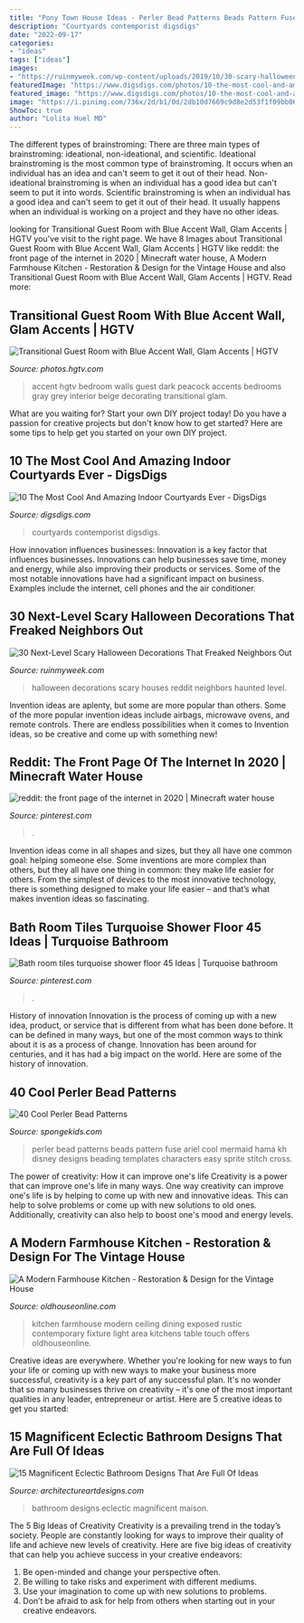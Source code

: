 ```yaml
---
title: "Pony Town House Ideas - Perler Bead Patterns Beads Pattern Fuse Ariel Cool Mermaid Hama Kh Disney Designs Beading Templates Characters Easy Sprite Stitch Cross"
description: "Courtyards contemporist digsdigs"
date: "2022-09-17"
categories:
- "ideas"
tags: ["ideas"]
images:
- "https://ruinmyweek.com/wp-content/uploads/2019/10/30-scary-halloween-decorations-that-freaked-the-neighbors-out-5.jpg"
featuredImage: "https://www.digsdigs.com/photos/10-the-most-cool-and-amazing-indoor-courtyards-ever5.jpg"
featured_image: "https://www.digsdigs.com/photos/10-the-most-cool-and-amazing-indoor-courtyards-ever5.jpg"
image: "https://i.pinimg.com/736x/2d/b1/0d/2db10d7669c9d8e2d53f1f09bb06cf78.jpg"
ShowToc: true
author: "Lolita Huel MD"
---
```



The different types of brainstroming:
There are three main types of brainstroming: ideational, non-ideational, and scientific. Ideational brainstroming is the most common type of brainstroming. It occurs when an individual has an idea and can't seem to get it out of their head. Non-ideational brainstroming is when an individual has a good idea but can't seem to put it into words. Scientific brainstroming is when an individual has a good idea and can't seem to get it out of their head. It usually happens when an individual is working on a project and they have no other ideas.

	

		
looking for Transitional Guest Room with Blue Accent Wall, Glam Accents | HGTV you've visit to the right page. We have 8 Images about Transitional Guest Room with Blue Accent Wall, Glam Accents | HGTV like reddit: the front page of the internet in 2020 | Minecraft water house, A Modern Farmhouse Kitchen - Restoration &amp; Design for the Vintage House and also Transitional Guest Room with Blue Accent Wall, Glam Accents | HGTV. Read more:
		
    
## Transitional Guest Room With Blue Accent Wall, Glam Accents | HGTV

<img loading=lazy src="https://hgtvhome.sndimg.com/content/dam/images/hgtv/fullset/2016/1/4/0/Seek-Interior-Design_Kirkwood-Penthouse_11.jpg.rend.hgtvcom.616.924.suffix/1451928165906.jpeg" onerror="this.onerror=null;this.src='https://tse4.mm.bing.net/th?id=OIP.VO9e-oJY2diqWalag85_sgHaLH&amp;pid=15.1';" alt="Transitional Guest Room with Blue Accent Wall, Glam Accents | HGTV">

_Source: photos.hgtv.com_

>accent hgtv bedroom walls guest dark peacock accents bedrooms gray grey interior beige decorating transitional glam. 

	

What are you waiting for? Start your own DIY project today!
Do you have a passion for creative projects but don't know how to get started? Here are some tips to help get you started on your own DIY project.

    
## 10 The Most Cool And Amazing Indoor Courtyards Ever - DigsDigs

<img loading=lazy src="https://www.digsdigs.com/photos/10-the-most-cool-and-amazing-indoor-courtyards-ever5.jpg" onerror="this.onerror=null;this.src='https://tse1.mm.bing.net/th?id=OIP.wyoVBaQL7ApUvk89kGThmQHaLC&amp;pid=15.1';" alt="10 The Most Cool And Amazing Indoor Courtyards Ever - DigsDigs">

_Source: digsdigs.com_

>courtyards contemporist digsdigs. 

	

How innovation influences businesses:
Innovation is a key factor that influences businesses. Innovations can help businesses save time, money and energy, while also improving their products or services. Some of the most notable innovations have had a significant impact on business. Examples include the internet, cell phones and the air conditioner.

    
## 30 Next-Level Scary Halloween Decorations That Freaked Neighbors Out

<img loading=lazy src="https://ruinmyweek.com/wp-content/uploads/2019/10/30-scary-halloween-decorations-that-freaked-the-neighbors-out-5.jpg" onerror="this.onerror=null;this.src='https://tse2.mm.bing.net/th?id=OIP.xdpgoZbVDRj_kKQhY2tLIQHaLH&amp;pid=15.1';" alt="30 Next-Level Scary Halloween Decorations That Freaked Neighbors Out">

_Source: ruinmyweek.com_

>halloween decorations scary houses reddit neighbors haunted level. 

	

Invention ideas are aplenty, but some are more popular than others. Some of the more popular invention ideas include airbags, microwave ovens, and remote controls. There are endless possibilities when it comes to Invention ideas, so be creative and come up with something new!

    
## Reddit: The Front Page Of The Internet In 2020 | Minecraft Water House

<img loading=lazy src="https://i.pinimg.com/736x/8d/2f/12/8d2f1287b80e731afee8ecafe469131f.jpg" onerror="this.onerror=null;this.src='https://tse1.mm.bing.net/th?id=OIP.rLGNTXI_KcEAkaEJblClIwHaEK&amp;pid=15.1';" alt="reddit: the front page of the internet in 2020 | Minecraft water house">

_Source: pinterest.com_

>. 

	

Invention ideas come in all shapes and sizes, but they all have one common goal: helping someone else. Some inventions are more complex than others, but they all have one thing in common: they make life easier for others. From the simplest of devices to the most innovative technology, there is something designed to make your life easier – and that’s what makes invention ideas so fascinating.

    
## Bath Room Tiles Turquoise Shower Floor 45 Ideas | Turquoise Bathroom

<img loading=lazy src="https://i.pinimg.com/736x/2d/b1/0d/2db10d7669c9d8e2d53f1f09bb06cf78.jpg" onerror="this.onerror=null;this.src='https://tse2.mm.bing.net/th?id=OIP.RriBZFuEsZtzSdkLShGeOgAAAA&amp;pid=15.1';" alt="Bath room tiles turquoise shower floor 45 Ideas | Turquoise bathroom">

_Source: pinterest.com_

>. 

	

History of innovation
Innovation is the process of coming up with a new idea, product, or service that is different from what has been done before. It can be defined in many ways, but one of the most common ways to think about it is as a process of change. Innovation has been around for centuries, and it has had a big impact on the world. Here are some of the history of innovation.

    
## 40 Cool Perler Bead Patterns

<img loading=lazy src="http://spongekids.com/wp-content/uploads/2014/04/perler-beads-patterns/4-mermaid-beads-patterns.png" onerror="this.onerror=null;this.src='https://tse4.mm.bing.net/th?id=OIP.Q0wi4k93zEFXLuBWbpCVOAHaHa&amp;pid=15.1';" alt="40 Cool Perler Bead Patterns">

_Source: spongekids.com_

>perler bead patterns beads pattern fuse ariel cool mermaid hama kh disney designs beading templates characters easy sprite stitch cross. 

	

The power of creativity: How it can improve one's life
Creativity is a power that can improve one's life in many ways. One way creativity can improve one's life is by helping to come up with new and innovative ideas. This can help to solve problems or come up with new solutions to old ones. Additionally, creativity can also help to boost one's mood and energy levels.

    
## A Modern Farmhouse Kitchen - Restoration &amp; Design For The Vintage House

<img loading=lazy src="https://www.oldhouseonline.com/.image/t_share/MTQ0NDY3MDA3MTAyNzIzMzg2/modern-farmhouse-kitchen-dining-table.jpg" onerror="this.onerror=null;this.src='https://tse1.mm.bing.net/th?id=OIP.g4A65W1ALmt_Bp_r5IG7LAHaKe&amp;pid=15.1';" alt="A Modern Farmhouse Kitchen - Restoration &amp; Design for the Vintage House">

_Source: oldhouseonline.com_

>kitchen farmhouse modern ceiling dining exposed rustic contemporary fixture light area kitchens table touch offers oldhouseonline. 

	

Creative ideas are everywhere. Whether you're looking for new ways to fun your life or coming up with new ways to make your business more successful, creativity is a key part of any successful plan. It's no wonder that so many businesses thrive on creativity – it's one of the most important qualities in any leader, entrepreneur or artist. Here are 5 creative ideas to get you started: 

    
## 15 Magnificent Eclectic Bathroom Designs That Are Full Of Ideas

<img loading=lazy src="https://www.architectureartdesigns.com/wp-content/uploads/2016/11/15-Magnificent-Eclectic-Bathroom-Designs-That-Are-Full-Of-Ideas-12-630x861.jpg" onerror="this.onerror=null;this.src='https://tse3.mm.bing.net/th?id=OIP.5HRrZ3PZrLvHO9lOjoFvWgHaKH&amp;pid=15.1';" alt="15 Magnificent Eclectic Bathroom Designs That Are Full Of Ideas">

_Source: architectureartdesigns.com_

>bathroom designs eclectic magnificent maison. 

	

The 5 Big Ideas of Creativity
Creativity is a prevailing trend in the today’s society. People are constantly looking for ways to improve their quality of life and achieve new levels of creativity. Here are five big ideas of creativity that can help you achieve success in your creative endeavors: 
1. Be open-minded and change your perspective often.
2. Be willing to take risks and experiment with different mediums.
3. Use your imagination to come up with new solutions to problems.
4. Don’t be afraid to ask for help from others when starting out in your creative endeavors.

